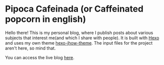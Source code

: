 # Pipoca Cafeinada (or Caffeinated popcorn in english)
Hello there! This is my personal blog, where I publish posts about various subjects that interest me(and which I share with people). It is built with [Hexo](https://hexo.io) and uses my own theme [hexo-jhow-theme](https://github.com/jonathan-santos/hexo-jhow-theme). The input files for the project aren't here, so mind that.

You can access the live blog [here](https://blog.jhow.io).
